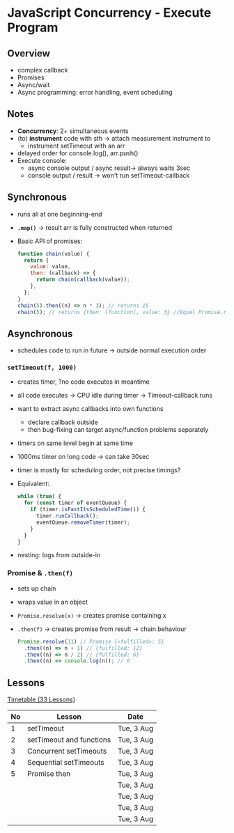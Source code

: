 # JavaScript Concurrency - Execute Program

## Overview

- complex callback
- Promises
- Async/wait
- Async programming: error handling, event scheduling

## Notes

- **Concurrency**: 2+ simultaneous events
- (to) **instrument** code with sth &rarr; attach measurement instrument to
  - instrument setTimeout with an arr
- delayed order for console.log(), arr.push()
- Execute console:
  - async console output / async result&rarr; always waits 3sec
  - console output / result &rarr; won't run setTimeout-callback

## Synchronous

- runs all at one beginning-end
- **`.map()`** &rarr; result arr is fully constructed when returned
- Basic API of promises:

  ```js
  function chain(value) {
    return {
      value: value,
      then: (callback) => {
        return chain(callback(value));
      },
    };
  }
  chain(5).then((n) => n * 3); // returns 15
  chain(5); // returns {then: [function], value: 5} //Equal Promise.resolve(value)
  ```

## Asynchronous

- schedules code to run in future &rarr; outside normal execution order

### `setTimeout(f, 1000)`

- creates timer, ?no code executes in meantime
- all code executes &rarr; CPU idle during timer &rarr; Timeout-callback runs
- want to extract async callbacks into own functions
  - declare callback outside
  - then bug-fixing can target async/function problems separately
- timers on same level begin at same time
- 1000ms timer on long code &rarr; can take 30sec
- timer is mostly for scheduling order, not precise timings?
- Equivalent:

  ```js
  while (true) {
    for (const timer of eventQueue) {
      if (timer.isPastItsScheduledTime()) {
        timer.runCallback();
        eventQueue.removeTimer(timer);
      }
    }
  }
  ```

- nesting: logs from outside-in

### Promise & `.then(f)`

- sets up chain
- wraps value in an object
- `Promise.resolve(x)` &rarr; creates promise containing x
- `.then(f)` &rarr; creates promise from result &rarr; chain behaviour

  ```jsx
  Promise.resolve(11) // Promise {<fulfilled>: 5}
    .then((n) => n + 1) // {fulfilled: 12}
    .then((n) => n / 2) // {fulfilled: 6}
    .then((n) => console.log(n)); // 6
  ```

## Lessons

[Timetable (33 Lessons)](https://www.notion.so/f34ec2c4e2a5496785ea9a0d0975041d)

| No  | Lesson                   | Date       |
| --- | ------------------------ | ---------- |
| 1   | setTimeout               | Tue, 3 Aug |
| 2   | setTimeout and functions | Tue, 3 Aug |
| 3   | Concurrent setTimeouts   | Tue, 3 Aug |
| 4   | Sequential setTimeouts   | Tue, 3 Aug |
| 5   | Promise then             | Tue, 3 Aug |
|     |                          | Tue, 3 Aug |
|     |                          | Tue, 3 Aug |
|     |                          | Tue, 3 Aug |
|     |                          | Tue, 3 Aug |

